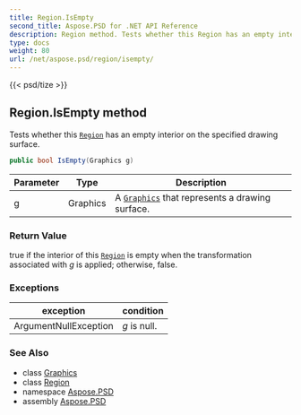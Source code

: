 ```yaml
---
title: Region.IsEmpty
second_title: Aspose.PSD for .NET API Reference
description: Region method. Tests whether this Region has an empty interior on the specified drawing surface
type: docs
weight: 80
url: /net/aspose.psd/region/isempty/
---
```

{{< psd/tize >}}
## Region.IsEmpty method

Tests whether this [`Region`](../) has an empty interior on the specified drawing surface.

```csharp
public bool IsEmpty(Graphics g)
```

| Parameter | Type | Description |
| --- | --- | --- |
| g | Graphics | A [`Graphics`](../../graphics/) that represents a drawing surface. |

### Return Value

true if the interior of this [`Region`](../) is empty when the transformation associated with *g* is applied; otherwise, false.

### Exceptions

| exception | condition |
| --- | --- |
| ArgumentNullException | *g* is null. |

### See Also

* class [Graphics](../../graphics/)
* class [Region](../)
* namespace [Aspose.PSD](../../../aspose.psd/)
* assembly [Aspose.PSD](../../../)


